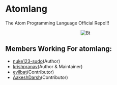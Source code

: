 # Atomlang
The Atom Programming Language Official Repo!!!
<p align="center"><img src="https://i.ibb.co/9wGjJkx/atom-logo-editor-texto.png" alt="Bt">
  
## Members Working For atomlang:
- [nuke123-sudo](https://github.com/nuke123-sudo)(Author)
- [krishpranav](https://github.com/krishpranav)(Author & Maintainer)
- [evilbat](https://github.com/evilbat831)(Contributor)
- [AakeshDarsh](https://github.com/AakeshDarsh)(Contributor)
